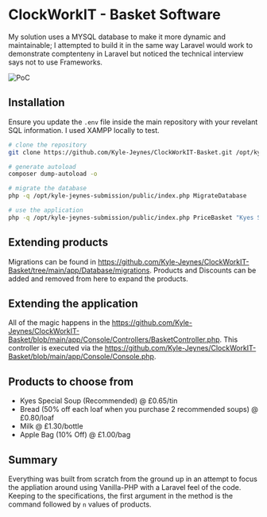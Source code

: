 # ClockWorkIT - Basket Software

My solution uses a MYSQL database to make it more dynamic and maintainable; I attempted to build it in the same way Laravel would work to demonstrate comptenteny in Laravel but noticed the technical interview says not to use Frameworks.

![PoC](https://i.imgur.com/00EtfgH.png)

## Installation

Ensure you update the `.env` file inside the main repository with your revelant SQL information. I used XAMPP locally to test.

```bash
# clone the repository
git clone https://github.com/Kyle-Jeynes/ClockWorkIT-Basket.git /opt/kyle-jeynes-submission

# generate autoload
composer dump-autoload -o

# migrate the database
php -q /opt/kyle-jeynes-submission/public/index.php MigrateDatabase

# use the application
php -q /opt/kyle-jeynes-submission/public/index.php PriceBasket "Kyes Special Soup" "Kyes Special Soup" "Bread"
```

## Extending products

Migrations can be found in https://github.com/Kyle-Jeynes/ClockWorkIT-Basket/tree/main/app/Database/migrations. Products and Discounts can be added and removed from here to expand the products.

## Extending the application

All of the magic happens in the https://github.com/Kyle-Jeynes/ClockWorkIT-Basket/blob/main/app/Console/Controllers/BasketController.php. This controller is executed via the https://github.com/Kyle-Jeynes/ClockWorkIT-Basket/blob/main/app/Console/Console.php.

## Products to choose from

- Kyes Special Soup (Recommended) @ £0.65/tin
- Bread (50% off each loaf when you purchase 2 recommended soups) @ £0.80/loaf
- Milk @ £1.30/bottle
- Apple Bag (10% Off) @ £1.00/bag

## Summary

Everything was built from scratch from the ground up in an attempt to focus the appliation around using Vanilla-PHP with a Laravel feel of the code. Keeping to the specifications, the first argument in the method is the command followed by `n` values of products.
